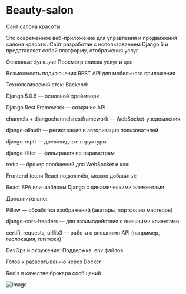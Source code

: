 # Beauty-salon

Сайт салона красоты. 

Это современное веб-приложение для управления и продвижения салона красоты. Сайт разработан с использованием Django 5 и представляет собой платформу, отображения услуг.

Основные функции: Просмотр списка услуг и цен

Возможность подключения REST API для мобильного приложения

Технологический стек: Backend:

Django 5.0.6 — основной фреймворк

Django Rest Framework — создание API

channels + djangochannelsrestframework — WebSocket-уведомления

django-allauth — регистрация и авторизация пользователей

django-mptt — древовидные структуры

django-filter — фильтрация по параметрам

redis — брокер сообщений для WebSocket и кэш

Frontend (если React подключён, можно добавить):

React SPA или шаблоны Django с динамическими элементами

Дополнительно:

Pillow — обработка изображений (аватары, портфолио мастеров)

django-cors-headers — для взаимодействия с внешними клиентами

certifi, requests, urllib3 — работа с внешними API (например, геолокация, платежи)

DevOps и окружение: Поддержка .env файлов

Готов к развёртыванию через Docker

Redis в качестве брокера сообщений

![image](https://github.com/user-attachments/assets/bdbc3097-f102-4a14-8493-16f55330226c)
